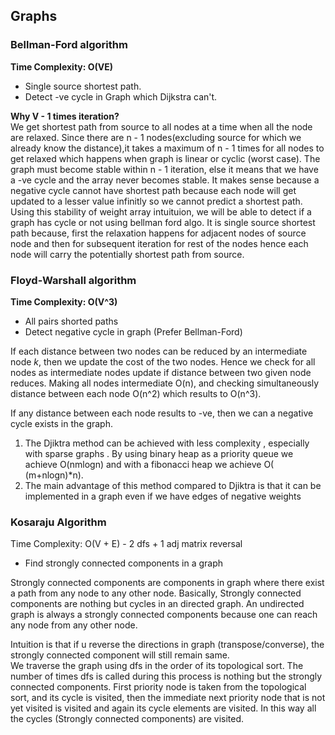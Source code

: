 ## Graphs

### Bellman-Ford algorithm

<b> Time Complexity: O(VE) </b>

- Single source shortest path.
- Detect -ve cycle in Graph which Dijkstra can't.

<b>Why V - 1 times iteration?</b> <br />
We get shortest path from source to all nodes at a time when all the node are relaxed.
Since there are n - 1 nodes(excluding source for which we already know the distance),it takes a maximum of n - 1 times for all nodes to get relaxed which happens when graph is linear or cyclic (worst case).
The graph must become stable within n - 1 iteration, else it means that we have a -ve cycle and the array never becomes stable.
It makes sense because a negative cycle cannot have shortest path because each node will get updated to a lesser value infinitly so we cannot predict a shortest path.
Using this stability of weight array intuituion, we will be able to detect if a graph has cycle or not using bellman ford algo.
It is single source shortest path because, first the relaxation happens for
adjacent nodes of source node and then for subsequent iteration for rest of the nodes
hence each node will carry the potentially shortest path from source.

### Floyd-Warshall algorithm

<b> Time Complexity: O(V^3) </b>

- All pairs shorted paths
- Detect negative cycle in graph (Prefer Bellman-Ford)

If each distance between two nodes can be reduced by an intermediate node _k_, then we update the cost of the two nodes. Hence we check for all nodes as intermediate nodes update if distance between two given node reduces.
Making all nodes intermediate O(n), and checking simultaneously distance between each node O(n^2) which results to O(n^3).<br/>

If any distance between each node results to -ve, then we can a negative cycle exists in the graph.

1. The Djiktra method can be achieved with less complexity , especially with sparse graphs .
   By using binary heap as a priority queue we achieve O(nmlogn) and with a fibonacci heap we achieve O( (m+nlogn)\*n).
2. The main advantage of this method compared to Djiktra is that it can be implemented in a graph even if we have edges of negative weights

### Kosaraju Algorithm

Time Complexity: O(V + E) - 2 dfs + 1 adj matrix reversal<br/>

- Find strongly connected components in a graph

Strongly connected components are components in graph where there exist a path from any node to any other node.
Basically, Strongly connected components are nothing but cycles in an directed graph. An undirected graph is always a strongly connected components because one can reach any node from any other node.</br>

Intuition is that if u reverse the directions in graph (transpose/converse), the strongly connected component will still remain same. <br/>
We traverse the graph using dfs in the order of its topological sort. The number of times dfs is called during this process is nothing but the strongly connected components. First priority node is taken from the topological sort, and its cycle is visited, then the immediate next priority node that is not yet visited is visited and again its cycle elements are visited. In this way all the cycles (Strongly connected components) are visited.<br/>
